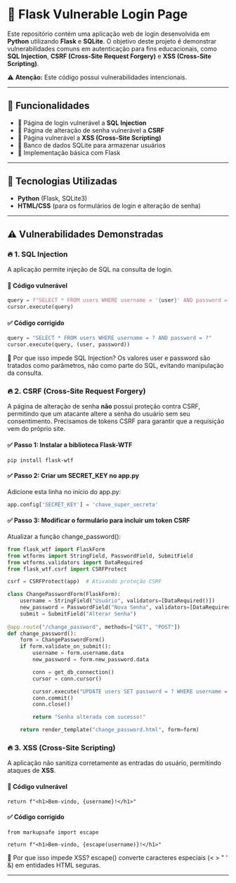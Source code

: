 # 🚀 Flask Vulnerable Login Page

Este repositório contém uma aplicação web de login desenvolvida em **Python** utilizando **Flask** e **SQLite**. O objetivo deste projeto é demonstrar vulnerabilidades comuns em autenticação para fins educacionais, como **SQL Injection**, **CSRF (Cross-Site Request Forgery)** e **XSS (Cross-Site Scripting)**.

⚠ **Atenção:** Este código possui vulnerabilidades intencionais.

---

## 📌 Funcionalidades
- 📌 Página de login vulnerável a **SQL Injection**
- 📌 Página de alteração de senha vulnerável a **CSRF**
- 📌 Página vulnerável a **XSS (Cross-Site Scripting)**
- 📌 Banco de dados SQLite para armazenar usuários
- 📌 Implementação básica com Flask

---

## 🚀 Tecnologias Utilizadas
- **Python** (Flask, SQLite3)
- **HTML/CSS** (para os formulários de login e alteração de senha)

---

## ⚠️ Vulnerabilidades Demonstradas

### 🔥 1. SQL Injection
A aplicação permite injeção de SQL na consulta de login.

#### 🔴 Código vulnerável
```py
query = f"SELECT * FROM users WHERE username = '{user}' AND password = '{password}'"
cursor.execute(query)
```

#### ✅ Código corrigido
```py
query = "SELECT * FROM users WHERE username = ? AND password = ?"
cursor.execute(query, (user, password))
```
📌 Por que isso impede SQL Injection?
Os valores user e password são tratados como parâmetros, não como parte do SQL, evitando manipulação da consulta.

### 🔥 2. CSRF (Cross-Site Request Forgery)
A página de alteração de senha **não** possui proteção contra CSRF, permitindo que um atacante altere a senha do usuário sem seu consentimento.
Precisamos de tokens CSRF para garantir que a requisição vem do próprio site.

#### ✅ Passo 1: Instalar a biblioteca Flask-WTF
```
pip install flask-wtf
```
#### ✅ Passo 2: Criar um SECRET_KEY no app.py
Adicione esta linha no início do app.py:
```py
app.config['SECRET_KEY'] = 'chave_super_secreta'
```
#### ✅ Passo 3: Modificar o formulário para incluir um token CSRF
Atualizar a função change_password():
```py
from flask_wtf import FlaskForm
from wtforms import StringField, PasswordField, SubmitField
from wtforms.validators import DataRequired
from flask_wtf.csrf import CSRFProtect

csrf = CSRFProtect(app)  # Ativando proteção CSRF

class ChangePasswordForm(FlaskForm):
    username = StringField("Usuário", validators=[DataRequired()])
    new_password = PasswordField("Nova Senha", validators=[DataRequired()])
    submit = SubmitField("Alterar Senha")
   
@app.route("/change_password", methods=["GET", "POST"])
def change_password():
    form = ChangePasswordForm()
    if form.validate_on_submit():
        username = form.username.data
        new_password = form.new_password.data

        conn = get_db_connection()
        cursor = conn.cursor()

        cursor.execute("UPDATE users SET password = ? WHERE username = ?", (new_password, username))
        conn.commit()
        conn.close()

        return "Senha alterada com sucesso!"

    return render_template("change_password.html", form=form)

```
### 🔥 3. XSS (Cross-Site Scripting)
A aplicação não sanitiza corretamente as entradas do usuário, permitindo ataques de **XSS**.

#### 🔴 Código vulnerável
```
return f"<h1>Bem-vindo, {username}!</h1>"
```

#### ✅ Código corrigido

```
from markupsafe import escape

return f"<h1>Bem-vindo, {escape(username)}!</h1>"
```
📌 Por que isso impede XSS?
escape() converte caracteres especiais (< > " ' &) em entidades HTML seguras.


---


